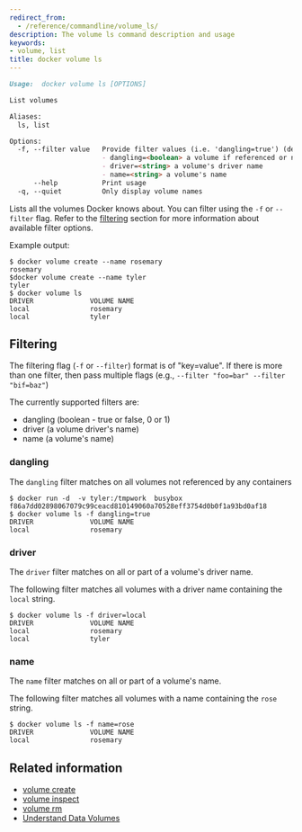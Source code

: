```yaml
---
redirect_from:
  - /reference/commandline/volume_ls/
description: The volume ls command description and usage
keywords:
- volume, list
title: docker volume ls
---
```


```markdown
Usage:  docker volume ls [OPTIONS]

List volumes

Aliases:
  ls, list

Options:
  -f, --filter value   Provide filter values (i.e. 'dangling=true') (default [])
                       - dangling=<boolean> a volume if referenced or not
                       - driver=<string> a volume's driver name
                       - name=<string> a volume's name
      --help           Print usage
  -q, --quiet          Only display volume names
```

Lists all the volumes Docker knows about. You can filter using the `-f` or `--filter` flag. Refer to the [filtering](volume_ls.md#filtering) section for more information about available filter options.

Example output:

    $ docker volume create --name rosemary
    rosemary
    $docker volume create --name tyler
    tyler
    $ docker volume ls
    DRIVER              VOLUME NAME
    local               rosemary
    local               tyler

## Filtering

The filtering flag (`-f` or `--filter`) format is of "key=value". If there is more
than one filter, then pass multiple flags (e.g., `--filter "foo=bar" --filter "bif=baz"`)

The currently supported filters are:

* dangling (boolean - true or false, 0 or 1)
* driver (a volume driver's name)
* name (a volume's name)

### dangling

The `dangling` filter matches on all volumes not referenced by any containers

    $ docker run -d  -v tyler:/tmpwork  busybox
    f86a7dd02898067079c99ceacd810149060a70528eff3754d0b0f1a93bd0af18
    $ docker volume ls -f dangling=true
    DRIVER              VOLUME NAME
    local               rosemary

### driver

The `driver` filter matches on all or part of a volume's driver name.

The following filter matches all volumes with a driver name containing the `local` string.

    $ docker volume ls -f driver=local
    DRIVER              VOLUME NAME
    local               rosemary
    local               tyler

### name

The `name` filter matches on all or part of a volume's name.

The following filter matches all volumes with a name containing the `rose` string.

    $ docker volume ls -f name=rose
    DRIVER              VOLUME NAME
    local               rosemary

## Related information

* [volume create](volume_create.md)
* [volume inspect](volume_inspect.md)
* [volume rm](volume_rm.md)
* [Understand Data Volumes](../../tutorials/dockervolumes.md)
